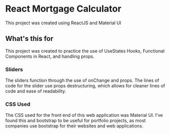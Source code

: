 # React Mortgage Calculator

This project was created using ReactJS and Material UI

## What's this for 
This project was created to practice the use of UseStates Hooks, Functional Components in React, and handling props. 


### Sliders
The sliders function through the use of onChange and props. The lines of code for the slider use props destructuring, which allows for cleaner lines of code and ease of readability. 

### CSS Used
The CSS used for the front end of this web application was Material UI. I've found this and bootstrap to be useful for portfolio projects, as most companies use bootstrap for their websites and web applications.

### 

###